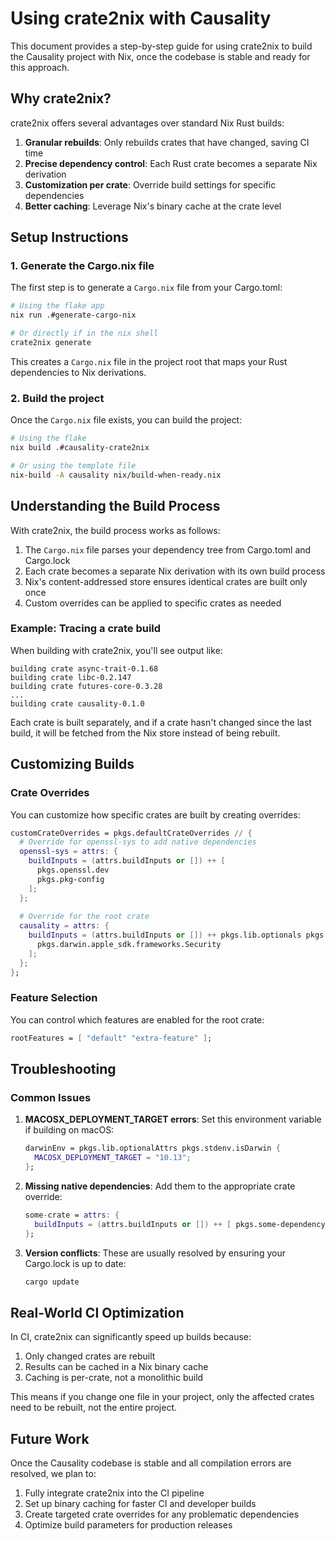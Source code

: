 # Using crate2nix with Causality

This document provides a step-by-step guide for using crate2nix to build the Causality project with Nix, once the codebase is stable and ready for this approach.

## Why crate2nix?

crate2nix offers several advantages over standard Nix Rust builds:

1. **Granular rebuilds**: Only rebuilds crates that have changed, saving CI time
2. **Precise dependency control**: Each Rust crate becomes a separate Nix derivation
3. **Customization per crate**: Override build settings for specific dependencies
4. **Better caching**: Leverage Nix's binary cache at the crate level

## Setup Instructions

### 1. Generate the Cargo.nix file

The first step is to generate a `Cargo.nix` file from your Cargo.toml:

```bash
# Using the flake app
nix run .#generate-cargo-nix

# Or directly if in the nix shell
crate2nix generate
```

This creates a `Cargo.nix` file in the project root that maps your Rust dependencies to Nix derivations.

### 2. Build the project

Once the `Cargo.nix` file exists, you can build the project:

```bash
# Using the flake
nix build .#causality-crate2nix

# Or using the template file
nix-build -A causality nix/build-when-ready.nix
```

## Understanding the Build Process

With crate2nix, the build process works as follows:

1. The `Cargo.nix` file parses your dependency tree from Cargo.toml and Cargo.lock
2. Each crate becomes a separate Nix derivation with its own build process
3. Nix's content-addressed store ensures identical crates are built only once
4. Custom overrides can be applied to specific crates as needed

### Example: Tracing a crate build

When building with crate2nix, you'll see output like:

```
building crate async-trait-0.1.68
building crate libc-0.2.147
building crate futures-core-0.3.28
...
building crate causality-0.1.0
```

Each crate is built separately, and if a crate hasn't changed since the last build, it will be fetched from the Nix store instead of being rebuilt.

## Customizing Builds

### Crate Overrides

You can customize how specific crates are built by creating overrides:

```nix
customCrateOverrides = pkgs.defaultCrateOverrides // {
  # Override for openssl-sys to add native dependencies
  openssl-sys = attrs: {
    buildInputs = (attrs.buildInputs or []) ++ [ 
      pkgs.openssl.dev 
      pkgs.pkg-config
    ];
  };
  
  # Override for the root crate
  causality = attrs: {
    buildInputs = (attrs.buildInputs or []) ++ pkgs.lib.optionals pkgs.stdenv.isDarwin [
      pkgs.darwin.apple_sdk.frameworks.Security
    ];
  };
};
```

### Feature Selection

You can control which features are enabled for the root crate:

```nix
rootFeatures = [ "default" "extra-feature" ];
```

## Troubleshooting

### Common Issues

1. **MACOSX_DEPLOYMENT_TARGET errors**: Set this environment variable if building on macOS:
   ```nix
   darwinEnv = pkgs.lib.optionalAttrs pkgs.stdenv.isDarwin {
     MACOSX_DEPLOYMENT_TARGET = "10.13";
   };
   ```

2. **Missing native dependencies**: Add them to the appropriate crate override:
   ```nix
   some-crate = attrs: {
     buildInputs = (attrs.buildInputs or []) ++ [ pkgs.some-dependency ];
   };
   ```

3. **Version conflicts**: These are usually resolved by ensuring your Cargo.lock is up to date:
   ```bash
   cargo update
   ```

## Real-World CI Optimization

In CI, crate2nix can significantly speed up builds because:

1. Only changed crates are rebuilt
2. Results can be cached in a Nix binary cache
3. Caching is per-crate, not a monolithic build

This means if you change one file in your project, only the affected crates need to be rebuilt, not the entire project.

## Future Work

Once the Causality codebase is stable and all compilation errors are resolved, we plan to:

1. Fully integrate crate2nix into the CI pipeline
2. Set up binary caching for faster CI and developer builds
3. Create targeted crate overrides for any problematic dependencies
4. Optimize build parameters for production releases 